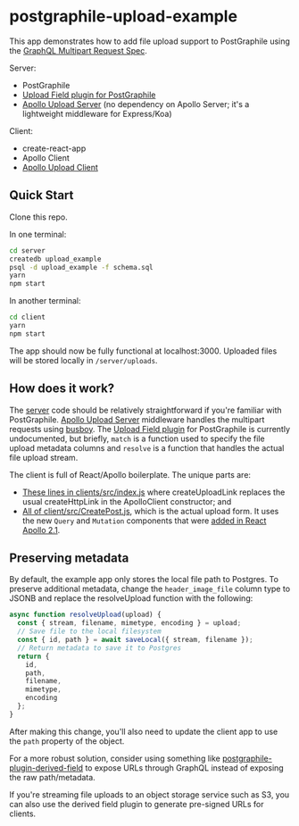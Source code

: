 # postgraphile-upload-example

This app demonstrates how to add file upload support to PostGraphile using the [GraphQL Multipart Request Spec](https://github.com/jaydenseric/graphql-multipart-request-spec).

Server:
- PostGraphile
- [Upload Field plugin for PostGraphile](https://github.com/mattbretl/postgraphile-plugin-upload-field)
- [Apollo Upload Server](https://github.com/jaydenseric/apollo-upload-server) (no dependency on Apollo Server; it's a lightweight middleware for Express/Koa)

Client:
- create-react-app
- Apollo Client
- [Apollo Upload Client](https://github.com/jaydenseric/apollo-upload-client)

## Quick Start

Clone this repo.

In one terminal:

```bash
cd server
createdb upload_example
psql -d upload_example -f schema.sql
yarn
npm start
```

In another terminal:

```bash
cd client
yarn
npm start
```

The app should now be fully functional at localhost:3000. Uploaded files will be stored locally in `/server/uploads`.

## How does it work?

The [server](https://github.com/mattbretl/postgraphile-upload-example/blob/master/server/src/index.js) code should be relatively straightforward if you're familiar with PostGraphile. [Apollo Upload Server](https://github.com/jaydenseric/apollo-upload-server) middleware handles the multipart requests using [busboy](https://github.com/mscdex/busboy). The [Upload Field plugin](https://github.com/mattbretl/postgraphile-plugin-upload-field) for PostGraphile is currently undocumented, but briefly, `match` is a function used to specify the file upload metadata columns and `resolve` is a function that handles the actual file upload stream.

The client is full of React/Apollo boilerplate. The unique parts are:
- [These lines in clients/src/index.js](https://github.com/mattbretl/postgraphile-upload-example/blob/master/client/src/index.js#L26-28) where createUploadLink replaces the usual createHttpLink in the ApolloClient constructor; and
- [All of client/src/CreatePost.js](https://github.com/mattbretl/postgraphile-upload-example/blob/master/client/src/CreatePost.js), which is the actual upload form. It uses the new `Query` and `Mutation` components that were [added in React Apollo 2.1](https://dev-blog.apollodata.com/introducing-react-apollo-2-1-c837cc23d926).

## Preserving metadata

By default, the example app only stores the local file path to Postgres. To preserve additional metadata, change the `header_image_file` column type to JSONB and replace the resolveUpload function with the following:

```js
async function resolveUpload(upload) {
  const { stream, filename, mimetype, encoding } = upload;
  // Save file to the local filesystem
  const { id, path } = await saveLocal({ stream, filename });
  // Return metadata to save it to Postgres
  return {
    id,
    path,
    filename,
    mimetype,
    encoding
  };
}
```

After making this change, you'll also need to update the client app to use the `path` property of the object.

For a more robust solution, consider using something like [postgraphile-plugin-derived-field](https://github.com/mattbretl/postgraphile-plugin-derived-field) to expose URLs through GraphQL instead of exposing the raw path/metadata.

If you're streaming file uploads to an object storage service such as S3, you can also use the derived field plugin to generate pre-signed URLs for clients.